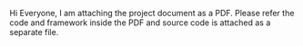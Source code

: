 Hi Everyone, I am attaching the project document as a PDF. Please refer the code and framework inside the PDF and source code is attached as a separate file.

